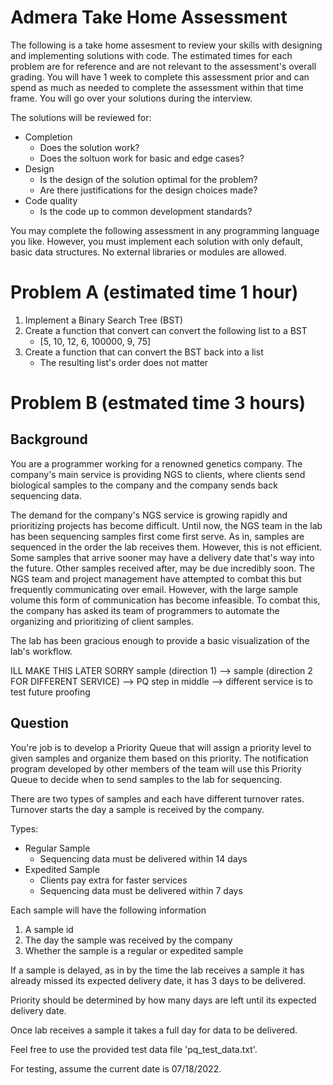 # Admera Take Home Assessment

The following is a take home assesment to review your skills with designing and implementing solutions with code.
The estimated times for each problem are for reference and are not relevant to the assessment's overall grading.
You will have 1 week to complete this assessment prior and can spend as much as needed to complete the assessment within that time frame.
You will go over your solutions during the interview.

The solutions will be reviewed for:
- Completion
    - Does the solution work?
    - Does the soltuon work for basic and edge cases?
- Design
     - Is the design of the solution optimal for the problem?
     - Are there justifications for the design choices made?
- Code quality
    - Is the code up to common development standards?

You may complete the following assessment in any programming language you like.
However, you must implement each solution with only default, basic data structures.
No external libraries or modules are allowed.

# Problem A (estimated time 1 hour)

1. Implement a Binary Search Tree (BST)
2. Create a function that convert can convert the following list to a BST
    - [5, 10, 12, 6, 100000, 9, 75]
3. Create a function that can convert the BST back into a list
    - The resulting list's order does not matter

# Problem B (estmated time 3 hours)

## Background

You are a programmer working for a renowned genetics company. The company's main service is providing NGS to clients, where clients send biological samples to the company and the company sends back sequencing data.

The demand for the company's NGS service is growing rapidly and prioritizing projects has become difficult.
Until now, the NGS team in the lab has been sequencing samples first come first serve. As in, samples are sequenced in the order the lab receives them. However, this is not efficient. Some samples that arrive sooner may have a delivery date that's way into the future. Other samples received after, may be due incredibly soon.
The NGS team and project management have attempted to combat this but frequently communicating over email.
However, with the large sample volume this form of communication has become infeasible.
To combat this, the company has asked its team of programmers to automate the organizing and prioritizing of client samples.

The lab has been gracious enough to provide a basic visualization of the lab's workflow.

 ILL MAKE THIS LATER SORRY
sample (direction 1) --> sample (direction 2 FOR DIFFERENT SERVICE) --> PQ step in middle
--> different service is to test future proofing


## Question

You're job is to develop a Priority Queue that will assign a priority level to given samples and organize them based on this priority.
The notification program developed by other members of the team will use this Priority Queue to decide when to send samples to the lab for sequencing.

There are two types of samples and each have different turnover rates.
Turnover starts the day a sample is received by the company.

Types:
- Regular Sample
    - Sequencing data must be delivered within 14 days
- Expedited Sample
    - Clients pay extra for faster services
    - Sequencing data must be delivered within 7 days

Each sample will have the following information
1. A sample id
2. The day the sample was received by the company
3. Whether the sample is a regular or expedited sample

If a sample is delayed, as in by the time the lab receives a sample it has already missed its expected delivery date, it has 3 days to be delivered.

Priority should be determined by how many days are left until its expected delivery date.

Once lab receives a sample it takes a full day for data to be delivered.

Feel free to use the provided test data file 'pq_test_data.txt'.

For testing, assume the current date is 07/18/2022.

